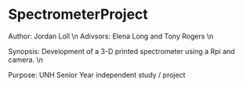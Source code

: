 # SpectrometerProject

Author: Jordan Loll \n
Adivsors: Elena Long and Tony Rogers \n

Synopsis: Development of a 3-D printed spectrometer using a Rpi and camera. \n

Purpose: UNH Senior Year independent study / project

